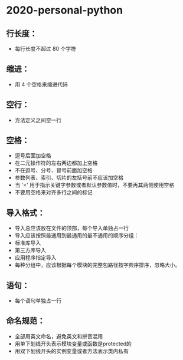 # 2020-personal-python


行长度：
------
* 每行长度不超过 80 个字符
 
缩进：
------
* 用 4 个空格来缩进代码
 
空行：
------
* 方法定义之间空一行
  
空格：
------
* 逗号后面加空格
* 在二元操作符的左右两边都加上空格
* 不在逗号、分号、冒号前面加空格
* 参数列表、索引、切片的左括号前不应该加空格
* 当 '=' 用于指示关键字参数或者默认参数值时，不要再其两侧使用空格
* 不要用空格来对齐多行之间的标记
    
导入格式：
------
* 导入总应该放在文件的顶部，每个导入单独占一行
* 导入应该按照最通用到最通用的最不通用的顺序分组：
 * 标准库导入 
 * 第三方库导入 
 * 应用程序指定导入
* 每种分组中，应该根据每个模块的完整包路径按字典序排序，忽略大小。
    
语句：
------
* 每个语句单独占一行
    
命名规范：
------
* 全部用英文命名，避免英文和拼音混用
* 用单下划线开头表示模块变量或函数是protected的
* 用双下划线开头的实例变量或者方法表示类内私有
